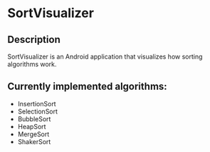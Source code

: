 # SortVisualizer
## Description
SortVisualizer is an Android application that visualizes how sorting algorithms work.

## Currently implemented algorithms:
+ InsertionSort
+ SelectionSort
+ BubbleSort
+ HeapSort
+ MergeSort
+ ShakerSort
